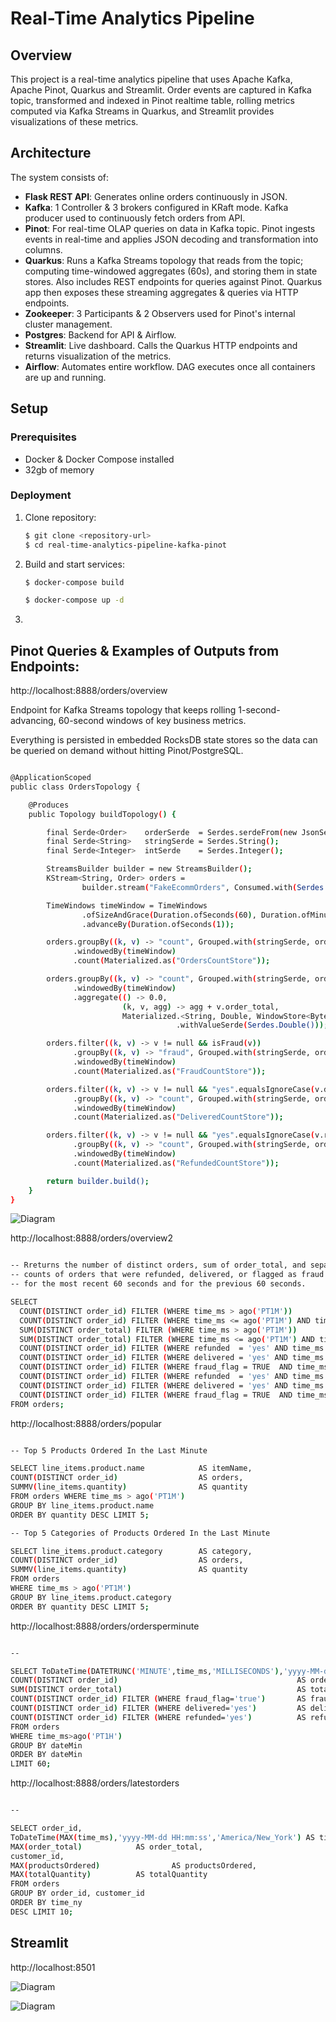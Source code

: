 # **Real-Time Analytics Pipeline**

## Overview

This project is a real-time analytics pipeline that uses Apache Kafka, Apache Pinot, Quarkus and Streamlit. Order events are captured in Kafka topic, transformed and indexed in Pinot realtime table, rolling metrics computed via Kafka Streams in Quarkus, and Streamlit provides visualizations of these metrics.

## Architecture
The system consists of:

- **Flask REST API**: Generates online orders continuously in JSON.
- **Kafka**: 1 Controller & 3 brokers configured in KRaft mode. Kafka producer used to continuously fetch orders from API.
- **Pinot**: For real-time OLAP queries on data in Kafka topic. Pinot ingests events in real-time and applies JSON decoding and transformation into columns.
- **Quarkus**: Runs a Kafka Streams topology that reads from the topic; computing time-windowed aggregates (60s), and storing them in state stores. Also includes REST endpoints for queries against Pinot. Quarkus app then exposes these streaming aggregates & queries via HTTP endpoints. 
- **Zookeeper**: 3 Participants & 2 Observers used for Pinot's internal cluster management.
- **Postgres**: Backend for API & Airflow.
- **Streamlit**: Live dashboard. Calls the Quarkus HTTP endpoints and returns visualization of the metrics.
- **Airflow**: Automates entire workflow. DAG executes once all containers are up and running.

## Setup

### Prerequisites
- Docker & Docker Compose installed
- 32gb of memory

### Deployment
1. Clone repository:
   ```sh
   $ git clone <repository-url>
   $ cd real-time-analytics-pipeline-kafka-pinot
   ```

2. Build and start services:
   ```sh
   $ docker-compose build

   $ docker-compose up -d
   ```

3. 
   ```sh

   ```
   
## Pinot Queries & Examples of Outputs from Endpoints:

http://localhost:8888/orders/overview

Endpoint for Kafka Streams topology that keeps rolling 1-second-advancing, 60-second windows of key business metrics.

Everything is persisted in embedded RocksDB state stores so the data can be queried on demand without hitting Pinot/PostgreSQL.

```sh

@ApplicationScoped
public class OrdersTopology {

    @Produces
    public Topology buildTopology() {

        final Serde<Order>    orderSerde  = Serdes.serdeFrom(new JsonSerializer<>(), new JsonDeserializer<>(Order.class));
        final Serde<String>   stringSerde = Serdes.String();
        final Serde<Integer>  intSerde    = Serdes.Integer();

        StreamsBuilder builder = new StreamsBuilder();
        KStream<String, Order> orders =
                builder.stream("FakeEcommOrders", Consumed.with(Serdes.String(), orderSerde));

        TimeWindows timeWindow = TimeWindows
                .ofSizeAndGrace(Duration.ofSeconds(60), Duration.ofMinutes(5))
                .advanceBy(Duration.ofSeconds(1));

        orders.groupBy((k, v) -> "count", Grouped.with(stringSerde, orderSerde))
              .windowedBy(timeWindow)
              .count(Materialized.as("OrdersCountStore"));

        orders.groupBy((k, v) -> "count", Grouped.with(stringSerde, orderSerde))
              .windowedBy(timeWindow)
              .aggregate(() -> 0.0,
                         (k, v, agg) -> agg + v.order_total,
                         Materialized.<String, Double, WindowStore<Bytes, byte[]>>as("RevenueStore")
                                     .withValueSerde(Serdes.Double()));

        orders.filter((k, v) -> v != null && isFraud(v))
              .groupBy((k, v) -> "fraud", Grouped.with(stringSerde, orderSerde))
              .windowedBy(timeWindow)
              .count(Materialized.as("FraudCountStore"));

        orders.filter((k, v) -> v != null && "yes".equalsIgnoreCase(v.delivered))
              .groupBy((k, v) -> "count", Grouped.with(stringSerde, orderSerde))
              .windowedBy(timeWindow)
              .count(Materialized.as("DeliveredCountStore"));

        orders.filter((k, v) -> v != null && "yes".equalsIgnoreCase(v.refunded))
              .groupBy((k, v) -> "count", Grouped.with(stringSerde, orderSerde))
              .windowedBy(timeWindow)
              .count(Materialized.as("RefundedCountStore"));

        return builder.build();
    }
}

```

![Diagram](/images/pinot-data-1.png)

http://localhost:8888/orders/overview2

```sh

-- Rreturns the number of distinct orders, sum of order_total, and separate
-- counts of orders that were refunded, delivered, or flagged as fraud
-- for the most recent 60 seconds and for the previous 60 seconds.

SELECT
  COUNT(DISTINCT order_id) FILTER (WHERE time_ms > ago('PT1M'))                                                       AS events1Min,
  COUNT(DISTINCT order_id) FILTER (WHERE time_ms <= ago('PT1M') AND time_ms > ago('PT2M'))                            AS events1Min2Min,
  SUM(DISTINCT order_total) FILTER (WHERE time_ms > ago('PT1M'))                                                      AS total1Min,
  SUM(DISTINCT order_total) FILTER (WHERE time_ms <= ago('PT1M') AND time_ms > ago('PT2M'))                           AS total1Min2Min,
  COUNT(DISTINCT order_id) FILTER (WHERE refunded  = 'yes' AND time_ms > ago('PT1M'))                                 AS refunded_events_1min,
  COUNT(DISTINCT order_id) FILTER (WHERE delivered = 'yes' AND time_ms > ago('PT1M'))                                 AS deliver_events_1min,
  COUNT(DISTINCT order_id) FILTER (WHERE fraud_flag = TRUE  AND time_ms > ago('PT1M'))                                AS fraud_events_1min,
  COUNT(DISTINCT order_id) FILTER (WHERE refunded  = 'yes' AND time_ms <= ago('PT1M') AND time_ms > ago('PT2M'))      AS refunded_events_2min,
  COUNT(DISTINCT order_id) FILTER (WHERE delivered = 'yes' AND time_ms <= ago('PT1M') AND time_ms > ago('PT2M'))      AS delivered_events_2min,
  COUNT(DISTINCT order_id) FILTER (WHERE fraud_flag = TRUE  AND time_ms <= ago('PT1M') AND time_ms > ago('PT2M'))     AS fraud_events_2min
FROM orders;

```

http://localhost:8888/orders/popular

```sh

-- Top 5 Products Ordered In the Last Minute

SELECT line_items.product.name            AS itemName,  
COUNT(DISTINCT order_id)                  AS orders, 
SUMMV(line_items.quantity)                AS quantity 
FROM orders WHERE time_ms > ago('PT1M') 
GROUP BY line_items.product.name      
ORDER BY quantity DESC LIMIT 5;

-- Top 5 Categories of Products Ordered In the Last Minute

SELECT line_items.product.category        AS category,  
COUNT(DISTINCT order_id)                  AS orders, 
SUMMV(line_items.quantity)                AS quantity 
FROM orders 
WHERE time_ms > ago('PT1M') 
GROUP BY line_items.product.category  
ORDER BY quantity DESC LIMIT 5;

```

http://localhost:8888/orders/ordersperminute

```sh

--

SELECT ToDateTime(DATETRUNC('MINUTE',time_ms,'MILLISECONDS'),'yyyy-MM-dd HH:mm:ss','America/New_York') AS dateMin, 
COUNT(DISTINCT order_id)                                        AS orders, 
SUM(DISTINCT order_total)                                       AS totalRev, 
COUNT(DISTINCT order_id) FILTER (WHERE fraud_flag='true')       AS fraudCount, 
COUNT(DISTINCT order_id) FILTER (WHERE delivered='yes')         AS deliveredCount, 
COUNT(DISTINCT order_id) FILTER (WHERE refunded='yes')          AS refundedCount 
FROM orders 
WHERE time_ms>ago('PT1H') 
GROUP BY dateMin 
ORDER BY dateMin 
LIMIT 60;

```

http://localhost:8888/orders/latestorders

```sh

--

SELECT order_id, 
ToDateTime(MAX(time_ms),'yyyy-MM-dd HH:mm:ss','America/New_York') AS time_ny, 
MAX(order_total)			AS order_total, 
customer_id, 
MAX(productsOrdered)		        AS productsOrdered, 
MAX(totalQuantity)			AS totalQuantity 
FROM orders 
GROUP BY order_id, customer_id 
ORDER BY time_ny 
DESC LIMIT 10;

```


## Streamlit

http://localhost:8501

![Diagram](/images/dashboard1.png)

![Diagram](/images/dashboard2.png)

